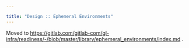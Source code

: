 ```yaml
---

title: "Design :: Ephemeral Environments"
---
```








Moved to <https://gitlab.com/gitlab-com/gl-infra/readiness/-/blob/master/library/ephemeral_environments/index.md> .

